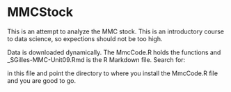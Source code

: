 # MMCStock
This is an attempt to analyze the MMC stock. This is an introductory course to data science, so expections should not be too high.

Data is downloaded dynamically. The MmcCode.R holds the functions and _SGilles-MMC-Unit09.Rmd is the R Markdown file. Search for:
<!--- change directory to point to where MmcCode.R is located---> in this file and point the directory to where you install the MmcCode.R file and you are good to go.
